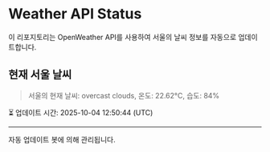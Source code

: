 
# Weather API Status

이 리포지토리는 OpenWeather API를 사용하여 서울의 날씨 정보를 자동으로 업데이트합니다.

## 현재 서울 날씨
> 서울의 현재 날씨: overcast clouds, 온도: 22.62°C, 습도: 84%

⏳ 업데이트 시간: 2025-10-04 12:50:44 (UTC)

---
자동 업데이트 봇에 의해 관리됩니다.
